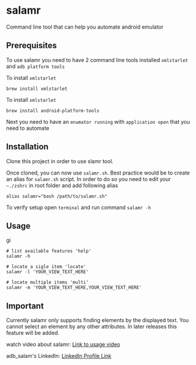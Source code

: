 # salamr

Command line tool that can help you automate android emulator

## Prerequisites
To use salamr you need to have 2 command line tools installed `xmlstarlet` and `adb platform tools`

To install `xmlstarlet`
```shell
brew install xmlstarlet
```

To install `xmlstarlet`
```shell
brew install android-platform-tools
```

Next you need to have an `enumator running` with `application open` that you need to automate 

## Installation

Clone this project in order to use slamr tool. 

Once cloned, you can now use `salamr.sh`. Best practice would be to create an alias for `salamr.sh` script. In order to do so you need to edit your `~./zshrc` in root folder and add following alias

```shell
alias salamr="bash /path/to/salamr.sh"
```

To verify setup open `terminal` and run command `salamr -h`

## Usage
gi
```shell
# list available features 'help'
salamr -h 

# locate a sigle item 'locate'
salamr -l 'YOUR_VIEW_TEXT_HERE'

# locate multiple items 'multi'
salamr -m 'YOUR_VIEW_TEXT_HERE,YOUR_VIEW_TEXT_HERE'
```

## Important

Currently salamr only supports finding elements by the displayed text. You cannot select an element by any other attributes. In later releases this feature will be added. 

watch video about salamr: [Link to usage video](https://www.linkedin.com/posts/muhammad-abdulsalam-1253a7178_salamr-salam-run-a-command-line-tool-activity-7173786881824817152-cMYG?utm_source=share&utm_medium=member_desktop) 

adb_salam's LinkedIn: [LinkedIn Profile Link](https://www.linkedin.com/in/muhammad-abdulsalam-1253a7178/)